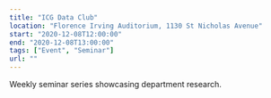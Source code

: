 ```yaml
---
title: "ICG Data Club"
location: "Florence Irving Auditorium, 1130 St Nicholas Avenue"
start: "2020-12-08T12:00:00"
end: "2020-12-08T13:00:00"
tags: ["Event", "Seminar"]
url: ""
---
```


Weekly seminar series showcasing department research.

<!-- endexcerpt -->
